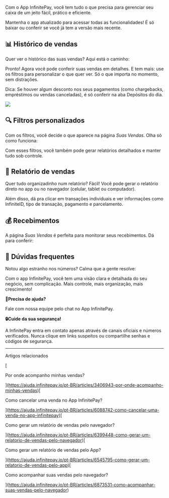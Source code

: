 Com o App InfinitePay, você tem tudo o que precisa para gerenciar seu caixa de um jeito fácil, prático e eficiente.

Mantenha o app atualizado para acessar todas as funcionalidades! É só baixar ou conferir se você já tem a versão mais recente.

## **📊 Histórico de vendas**

Quer ver o histórico das suas vendas? Aqui está o caminho:

Pronto! Agora você pode conferir suas vendas em detalhes. E tem mais: use os filtros para personalizar o que quer ver. Só o que importa no momento, sem distrações.

Dica: Se houver algum desconto nos seus pagamentos (como chargebacks, empréstimos ou vendas canceladas), é só conferir na aba Depósitos do dia.

[![](https://downloads.intercomcdn.com/i/o/1040771231/939df4f9da6f7969dc245fb6/Mockup_3.gif?expires=1756089000&signature=2503da6c54d927302c3ef4c2545ed489d950385b346ce46e9c6f56b585ed0739&req=dSAjFs55nINcWPMW1HO4zVXYFOV3ZqRboZRzw1QW32SZgO%2B7iAU7dQfrS6R2%0AO3gPQzxUbJmhq3HzK3A%3D%0A)](https://downloads.intercomcdn.com/i/o/1040771231/939df4f9da6f7969dc245fb6/Mockup_3.gif?expires=1756089000&signature=2503da6c54d927302c3ef4c2545ed489d950385b346ce46e9c6f56b585ed0739&req=dSAjFs55nINcWPMW1HO4zVXYFOV3ZqRboZRzw1QW32SZgO%2B7iAU7dQfrS6R2%0AO3gPQzxUbJmhq3HzK3A%3D%0A)

## 🔍 Filtros personalizados

Com os filtros, você decide o que aparece na página _Suas Vendas_. Olha só como funciona:

Com esses filtros, você também pode gerar relatórios detalhados e manter tudo sob controle.

## **🧾 Relatório de vendas**

Quer tudo organizadinho num relatório? Fácil! Você pode gerar o relatório direto no app ou no navegador (celular, tablet ou computador).

Além disso, dá pra clicar em transações individuais e ver informações como InfiniteID, tipo de transação, pagamento e parcelamento.

## **💰 Recebimentos**

A página _Suas Vendas_ é perfeita para monitorar seus recebimentos. Dá para conferir:

## **🤔 Dúvidas frequentes**

Notou algo estranho nos números? Calma que a gente resolve:

Com o app InfinitePay, você tem uma visão clara e detalhada do seu negócio, sem complicação. Mais controle, mais organização, mais crescimento!

**🔔Precisa de ajuda?**

Fale com nossa equipe pelo chat no App InfinitePay.

**🔒Cuide da sua segurança!**

A InfinitePay entra em contato apenas através de canais oficiais e números verificados. Nunca clique em links suspeitos ou compartilhe senhas e códigos de segurança.

___

Artigos relacionados

[

Por onde acompanho minhas vendas?

](https://ajuda.infinitepay.io/pt-BR/articles/3406943-por-onde-acompanho-minhas-vendas)[

Como cancelar uma venda no App InfinitePay?

](https://ajuda.infinitepay.io/pt-BR/articles/6088742-como-cancelar-uma-venda-no-app-infinitepay)[

Como gerar um relatório de vendas pelo navegador?

](https://ajuda.infinitepay.io/pt-BR/articles/6399448-como-gerar-um-relatorio-de-vendas-pelo-navegador)[

Como gerar um relatório de vendas pelo App?

](https://ajuda.infinitepay.io/pt-BR/articles/6545795-como-gerar-um-relatorio-de-vendas-pelo-app)[

Como acompanhar suas vendas pelo navegador?

](https://ajuda.infinitepay.io/pt-BR/articles/6873531-como-acompanhar-suas-vendas-pelo-navegador)